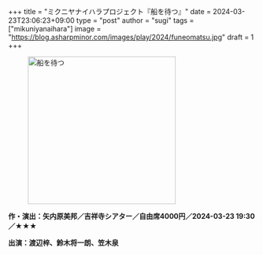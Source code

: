 +++
title = "ミクニヤナイハラプロジェクト『船を待つ』"
date = 2024-03-23T23:06:23+09:00
type = "post"
author = "sugi"
tags = ["mikuniyanaihara"]
image = "https://blog.asharpminor.com/images/play/2024/funeomatsu.jpg"
draft = 1
+++
<figure class="alignleft"><img src="/images/play/2024/funeomatsu.jpg" alt="船を待つ" style="width: 300px !important;"></figure>

**作・演出：矢内原美邦／吉祥寺シアター／自由席4000円／2024-03-23 19:30／★★★**

**出演：渡辺梓、鈴木将一朗、笠木泉**

